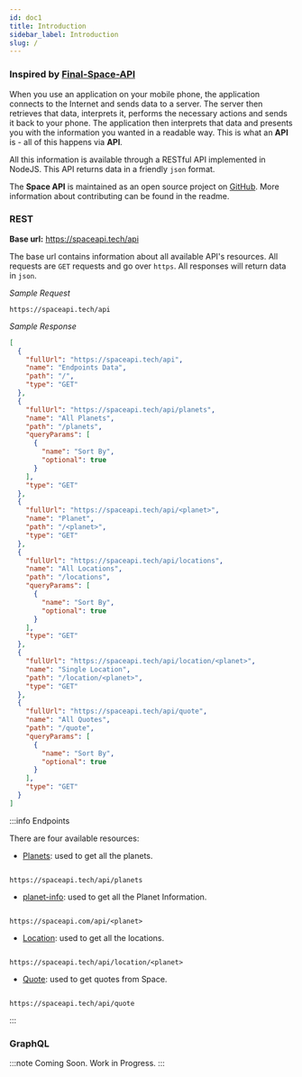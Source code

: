 ```yaml
---
id: doc1
title: Introduction
sidebar_label: Introduction
slug: /
---
```

### Inspired by [Final-Space-API](https://finalspaceapi.com/)

When you use an application on your mobile phone, the application connects to the Internet and sends data to a server. The server then retrieves that data, interprets it, performs the necessary actions and sends it back to your phone. The application then interprets that data and presents you with the information you wanted in a readable way. This is what an **API** is - all of this happens via **API**.

All this information is available through a RESTful API implemented in NodeJS. This API returns data in a friendly `json` format.

The **Space API** is maintained as an open source project on [GitHub](https://github.com/suryateja011/SpaceAPI). More information about contributing can be found in the readme.

### REST

**Base url:** https://spaceapi.tech/api

The base url contains information about all available API's resources.
All requests are `GET` requests and go over `https`. All responses will return data in `json`.

_Sample Request_

```
https://spaceapi.tech/api
```

_Sample Response_

```json
[
  {
    "fullUrl": "https://spaceapi.tech/api", 
    "name": "Endpoints Data", 
    "path": "/", 
    "type": "GET"
  }, 
  {
    "fullUrl": "https://spaceapi.tech/api/planets", 
    "name": "All Planets", 
    "path": "/planets", 
    "queryParams": [
      {
        "name": "Sort By", 
        "optional": true
      }
    ], 
    "type": "GET"
  }, 
  {
    "fullUrl": "https://spaceapi.tech/api/<planet>", 
    "name": "Planet", 
    "path": "/<planet>", 
    "type": "GET"
  }, 
  {
    "fullUrl": "https://spaceapi.tech/api/locations", 
    "name": "All Locations", 
    "path": "/locations", 
    "queryParams": [
      {
        "name": "Sort By", 
        "optional": true
      }
    ], 
    "type": "GET"
  }, 
  {
    "fullUrl": "https://spaceapi.tech/api/location/<planet>", 
    "name": "Single Location", 
    "path": "/location/<planet>", 
    "type": "GET"
  }, 
  {
    "fullUrl": "https://spaceapi.tech/api/quote", 
    "name": "All Quotes", 
    "path": "/quote", 
    "queryParams": [
      {
        "name": "Sort By", 
        "optional": true
      }
    ], 
    "type": "GET"
  }
]
```
:::info Endpoints

There are four available resources:

- [Planets](/docs/planets): used to get all the planets.

```

https://spaceapi.tech/api/planets

```

- [planet-info](/docs/planet-info): used to get all the Planet Information.

```

https://spaceapi.com/api/<planet>

```

- [Location](/docs/location): used to get all the locations.

```

https://spaceapi.tech/api/location/<planet>

```

- [Quote](/docs/quote): used to get quotes from Space.

```

https://spaceapi.tech/api/quote

```

:::

### GraphQL

:::note
Coming Soon. Work in Progress.
:::